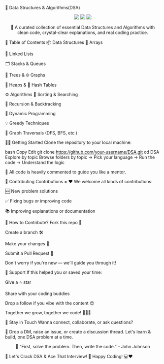 🌟 Data Structures & Algorithms(DSA)
<p align="center"> <img src="https://img.shields.io/badge/Language-C++%20%7C%20Java%20%7C%20C-blue.svg?style=flat-square"/> <img src="https://img.shields.io/badge/PRs-Welcome-brightgreen?style=flat-square"/> <img src="https://img.shields.io/github/stars/your-username/DSA?style=social"/> </p> <p align="center"> 🚀 A curated collection of essential Data Structures and Algorithms with clean code, crystal-clear explanations, and real coding practice. </p>
📂 Table of Contents
📦 Data Structures
📌 Arrays

🔗 Linked Lists

🗂 Stacks & Queues

🌳 Trees & 🌐 Graphs

🧺 Heaps & 🧠 Hash Tables

⚙️ Algorithms
🔄 Sorting & Searching

🔁 Recursion & Backtracking

🧠 Dynamic Programming

💡 Greedy Techniques

🧭 Graph Traversals (DFS, BFS, etc.)

🧑‍💻 Getting Started
Clone the repository to your local machine:

bash
Copy
Edit
git clone https://github.com/your-username/DSA.git
cd DSA
Explore by topic
Browse folders by topic → Pick your language → Run the code → Understand the logic

💬 All code is heavily commented to guide you like a mentor.

🚧 Contributing
Contributions = ❤️
We welcome all kinds of contributions:

🆕 New problem solutions

✅ Fixing bugs or improving code

📚 Improving explanations or documentation

📌 How to Contribute?
Fork this repo 🍴

Create a branch 🛠️

Make your changes 🧠

Submit a Pull Request 🚀

Don't worry if you're new — we'll guide you through it!

🙌 Support
If this helped you or saved your time:

Give a ⭐ star

Share with your coding buddies

Drop a follow if you vibe with the content 😉

Together we grow, together we code! 🧑‍💻🔥

📢 Stay in Touch
Wanna connect, collaborate, or ask questions?

📨 Drop a DM, raise an issue, or create a discussion thread.
Let's learn & build, one DSA problem at a time.

<p align="center"> 💬 “First, solve the problem. Then, write the code.” – John Johnson </p>
🎯 Let's Crack DSA & Ace That Interview! 👊
Happy Coding! 💻❤️